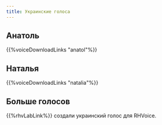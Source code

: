 ```yaml
---
title: Украинские голоса
---
```


## Анатоль
{{%voiceDownloadLinks "anatol"%}}

## Наталья
{{%voiceDownloadLinks "natalia"%}}

## Больше голосов

{{%rhvLabLink%}} создали украинский голос для RHVoice.
